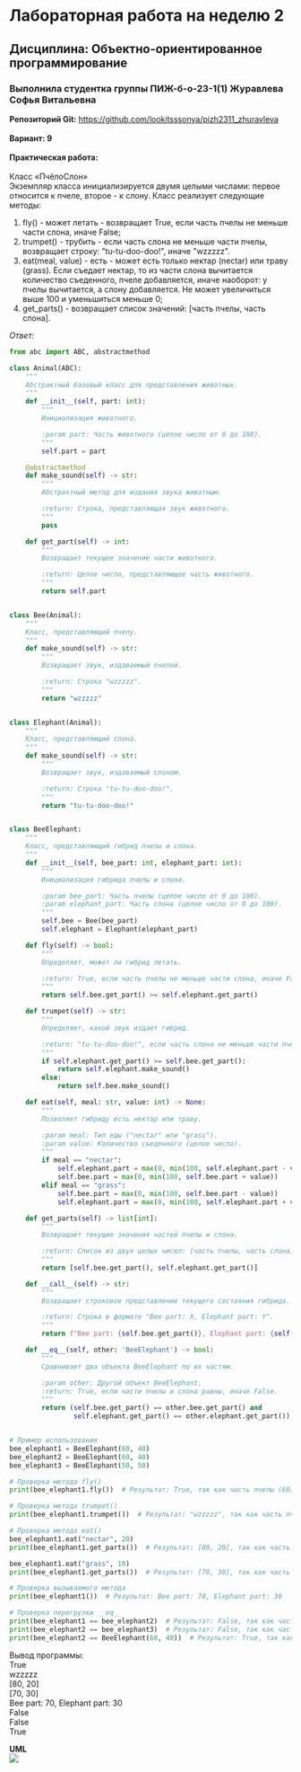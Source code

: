 # Лабораторная работа на неделю 2
## **Дисциплина**: Объектно-ориентированное программирование
### Выполнила студентка группы ПИЖ-б-о-23-1(1) Журавлева Софья Витальевна 
**Репозиторий Git:** https://github.com/lookitsssonya/pizh2311_zhuravleva <br></br>
**Вариант: 9**  <br></br>
**Практическая работа:** <br></br>
Класс «ПчёлоСлон»  
Экземпляр класса инициализируется двумя целыми числами: первое относится к пчеле, второе - к слону. 
Класс реализует следующие методы: 
1) fly() - может летать - возвращает True, если часть пчелы не меньше части слона, иначе False; 
2) trumpet() - трубить - если часть слона не меньше части пчелы, возвращает строку: "tu-tu-doo-doo!", иначе "wzzzzz". 
3) eat(meal, value) - есть - может есть только нектар (nectar) или траву (grass). Если съедает нектар, то из части слона вычитается количество съеденного, пчеле добавляется, иначе наоборот: у пчелы вычитается, а слону добавляется. Не может увеличиться выше 100 и уменьшиться меньше 0; 
4) get_parts() - возвращает список значений: [часть пчелы, часть слона]. 

*Ответ:*  
```python
from abc import ABC, abstractmethod

class Animal(ABC):
    """
    Абстрактный базовый класс для представления животных.
    """
    def __init__(self, part: int):
        """
        Инициализация животного.

        :param part: Часть животного (целое число от 0 до 100).
        """
        self.part = part

    @abstractmethod
    def make_sound(self) -> str:
        """
        Абстрактный метод для издания звука животным.

        :return: Строка, представляющая звук животного.
        """
        pass

    def get_part(self) -> int:
        """
        Возвращает текущее значение части животного.

        :return: Целое число, представляющее часть животного.
        """
        return self.part


class Bee(Animal):
    """
    Класс, представляющий пчелу.
    """
    def make_sound(self) -> str:
        """
        Возвращает звук, издаваемый пчелой.

        :return: Строка "wzzzzz".
        """
        return "wzzzzz"


class Elephant(Animal):
    """
    Класс, представляющий слона.
    """
    def make_sound(self) -> str:
        """
        Возвращает звук, издаваемый слоном.

        :return: Строка "tu-tu-doo-doo!".
        """
        return "tu-tu-doo-doo!"


class BeeElephant:
    """
    Класс, представляющий гибрид пчелы и слона.
    """
    def __init__(self, bee_part: int, elephant_part: int):
        """
        Инициализация гибрида пчелы и слона.

        :param bee_part: Часть пчелы (целое число от 0 до 100).
        :param elephant_part: Часть слона (целое число от 0 до 100).
        """
        self.bee = Bee(bee_part)
        self.elephant = Elephant(elephant_part)

    def fly(self) -> bool:
        """
        Определяет, может ли гибрид летать.

        :return: True, если часть пчелы не меньше части слона, иначе False.
        """
        return self.bee.get_part() >= self.elephant.get_part()

    def trumpet(self) -> str:
        """
        Определяет, какой звук издает гибрид.

        :return: "tu-tu-doo-doo!", если часть слона не меньше части пчелы, иначе "wzzzzz".
        """
        if self.elephant.get_part() >= self.bee.get_part():
            return self.elephant.make_sound()
        else:
            return self.bee.make_sound()

    def eat(self, meal: str, value: int) -> None:
        """
        Позволяет гибриду есть нектар или траву.

        :param meal: Тип еды ("nectar" или "grass").
        :param value: Количество съеденного (целое число).
        """
        if meal == "nectar":
            self.elephant.part = max(0, min(100, self.elephant.part - value))
            self.bee.part = max(0, min(100, self.bee.part + value))
        elif meal == "grass":
            self.bee.part = max(0, min(100, self.bee.part - value))
            self.elephant.part = max(0, min(100, self.elephant.part + value))

    def get_parts(self) -> list[int]:
        """
        Возвращает текущие значения частей пчелы и слона.

        :return: Список из двух целых чисел: [часть пчелы, часть слона].
        """
        return [self.bee.get_part(), self.elephant.get_part()]

    def __call__(self) -> str:
        """
        Возвращает строковое представление текущего состояния гибрида.

        :return: Строка в формате "Bee part: X, Elephant part: Y".
        """
        return f"Bee part: {self.bee.get_part()}, Elephant part: {self.elephant.get_part()}"

    def __eq__(self, other: 'BeeElephant') -> bool:
        """
        Сравнивает два объекта BeeElephant по их частям.

        :param other: Другой объект BeeElephant.
        :return: True, если части пчелы и слона равны, иначе False.
        """
        return (self.bee.get_part() == other.bee.get_part() and
                self.elephant.get_part() == other.elephant.get_part())


# Пример использования
bee_elephant1 = BeeElephant(60, 40)
bee_elephant2 = BeeElephant(60, 40)
bee_elephant3 = BeeElephant(50, 50)

# Проверка метода fly()
print(bee_elephant1.fly())  # Результат: True, так как часть пчелы (60) >= часть слона (40)

# Проверка метода trumpet()
print(bee_elephant1.trumpet())  # Результат: "wzzzzz", так как часть пчелы (60) > часть слона (40)

# Проверка метода eat()
bee_elephant1.eat("nectar", 20)
print(bee_elephant1.get_parts())  # Результат: [80, 20], так как часть пчелы увеличилась на 20, а часть слона уменьшилась на 20

bee_elephant1.eat("grass", 10)
print(bee_elephant1.get_parts())  # Результат: [70, 30], так как часть пчелы уменьшилась на 10, а часть слона увеличилась на 10

# Проверка вызываемого метода
print(bee_elephant1())  # Результат: Bee part: 70, Elephant part: 30

# Проверка перегрузки __eq__
print(bee_elephant1 == bee_elephant2)  # Результат: False, так как части разные
print(bee_elephant2 == bee_elephant3)  # Результат: False, так как части разные
print(bee_elephant2 == BeeElephant(60, 40))  # Результат: True, так как части одинаковые
```  
Вывод программы:  
True   
wzzzzz  
[80, 20]  
[70, 30]  
Bee part: 70, Elephant part: 30  
False  
False  
True   

**UML** <br>
<img src="./uml/uml.png">